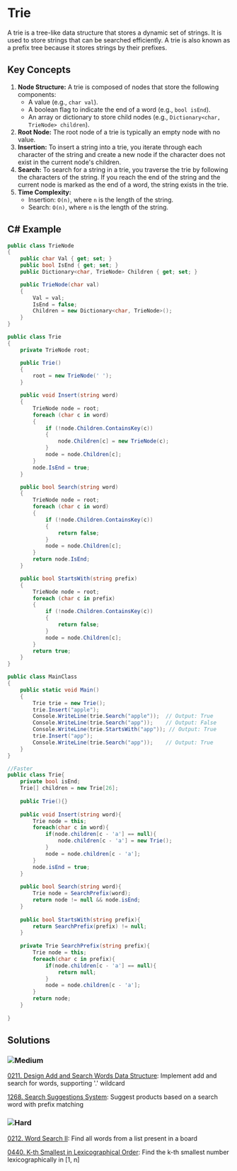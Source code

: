 # Trie

A trie is a tree-like data structure that stores a dynamic set of strings. It is used to store strings that can be searched efficiently. A trie is also known as a prefix tree because it stores strings by their prefixes.

## Key Concepts

1. **Node Structure:** A trie is composed of nodes that store the following components:
   - A value (e.g., `char val`).
   - A boolean flag to indicate the end of a word (e.g., `bool isEnd`).
   - An array or dictionary to store child nodes (e.g., `Dictionary<char, TrieNode> children`).
2. **Root Node:** The root node of a trie is typically an empty node with no value.
3. **Insertion:** To insert a string into a trie, you iterate through each character of the string and create a new node if the character does not exist in the current node's children.
4. **Search:** To search for a string in a trie, you traverse the trie by following the characters of the string. If you reach the end of the string and the current node is marked as the end of a word, the string exists in the trie.
5. **Time Complexity:** 
   - Insertion: `O(n)`, where `n` is the length of the string.
   - Search: `O(n)`, where `n` is the length of the string.

## C# Example
```csharp
public class TrieNode
{
    public char Val { get; set; }
    public bool IsEnd { get; set; }
    public Dictionary<char, TrieNode> Children { get; set; }

    public TrieNode(char val)
    {
        Val = val;
        IsEnd = false;
        Children = new Dictionary<char, TrieNode>();
    }
}

public class Trie
{
    private TrieNode root;

    public Trie()
    {
        root = new TrieNode(' ');
    }

    public void Insert(string word)
    {
        TrieNode node = root;
        foreach (char c in word)
        {
            if (!node.Children.ContainsKey(c))
            {
                node.Children[c] = new TrieNode(c);
            }
            node = node.Children[c];
        }
        node.IsEnd = true;
    }

    public bool Search(string word)
    {
        TrieNode node = root;
        foreach (char c in word)
        {
            if (!node.Children.ContainsKey(c))
            {
                return false;
            }
            node = node.Children[c];
        }
        return node.IsEnd;
    }

    public bool StartsWith(string prefix)
    {
        TrieNode node = root;
        foreach (char c in prefix)
        {
            if (!node.Children.ContainsKey(c))
            {
                return false;
            }
            node = node.Children[c];
        }
        return true;
    }
}

public class MainClass
{
    public static void Main()
    {
        Trie trie = new Trie();
        trie.Insert("apple");
        Console.WriteLine(trie.Search("apple"));  // Output: True
        Console.WriteLine(trie.Search("app"));    // Output: False
        Console.WriteLine(trie.StartsWith("app")); // Output: True
        trie.Insert("app");
        Console.WriteLine(trie.Search("app"));    // Output: True
    }
}

//Faster
public class Trie{
    private bool isEnd;
    Trie[] children = new Trie[26];
    
    public Trie(){}
    
    public void Insert(string word){
        Trie node = this;
        foreach(char c in word){
            if(node.children[c - 'a'] == null){
                node.children[c - 'a'] = new Trie();
            }
            node = node.children[c - 'a'];
        }
        node.isEnd = true;
    }
    
    public bool Search(string word){
        Trie node = SearchPrefix(word);
        return node != null && node.isEnd;
    }
    
    public bool StartsWith(string prefix){
        return SearchPrefix(prefix) != null;
    }
    
    private Trie SearchPrefix(string prefix){
        Trie node = this;
        foreach(char c in prefix){
            if(node.children[c - 'a'] == null){
                return null;
            }
            node = node.children[c - 'a'];
        }
        return node;
    }
    
}
```


## Solutions

### ![Medium](https://img.shields.io/badge/Medium-fac31d)

[0211. Design Add and Search Words Data Structure](/Data%20Structures%2FTrie%2F0211.%20Design%20Add%20and%20Search%20Words%20Data%20Structure): Implement add and search for words, supporting '.' wildcard

[1268. Search Suggestions System](/Data%20Structures%2FTrie%2F1268.%20Search%20Suggestions%20System): Suggest products based on a search word with prefix matching

### ![Hard](https://img.shields.io/badge/Hard-f8615c)

[0212. Word Search II](/Data%20Structures%2FTrie%2F0212.%20Word%20Search%20II): Find all words from a list present in a board

[0440. K-th Smallest in Lexicographical Order](/Data%20Structures%2FTrie%2F0440.%20K-th%20Smallest%20in%20Lexicographical%20Order): Find the k-th smallest number lexicographically in [1, n]
